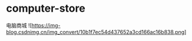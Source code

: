 # computer-store
电脑商城
![https://img-blog.csdnimg.cn/img_convert/10b1f7ec54d437652a3cd166ac16b838.png]
